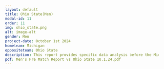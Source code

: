 ```yaml
---
layout: default
title: Ohio State(Men)
modal-id: 11
order: 11
img: ohio_state.png
alt: image-alt
gender: Men
project-date: October 1st 2024
hometeam: Michigan
oppositeteam: Ohio State
description: This report provides specific data analysis before the Michigan men soccer team and Ohio State men soccer team.
pdf: Men's Pre Match Report vs Ohio State 10.1.24.pdf
---
```

